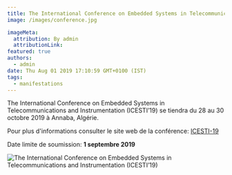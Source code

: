 ```yaml
---
title: The International Conference on Embedded Systems in Telecommunications and Instrumentation (ICESTI’19)
image: /images/conference.jpg

imageMeta:
  attribution: By admin
  attributionLink:
featured: true
authors:
  - admin
date: Thu Aug 01 2019 17:10:59 GMT+0100 (IST)
tags:
  - manifestations
---
```


The International Conference on Embedded Systems in Telecommunications and Instrumentation (ICESTI’19) se tiendra du 28 au 30 octobre 2019 à Annaba, Algérie.

Pour plus d'informations consulter le site web de la conférence:
[ICESTI-19](http://lerica.univ-annaba.dz/icesti19/)

Date limite de soumission: **1 septembre 2019**

![The International Conference on Embedded Systems in Telecommunications and Instrumentation (ICESTI’19)](/images/ICESTI-2019.jpg)
